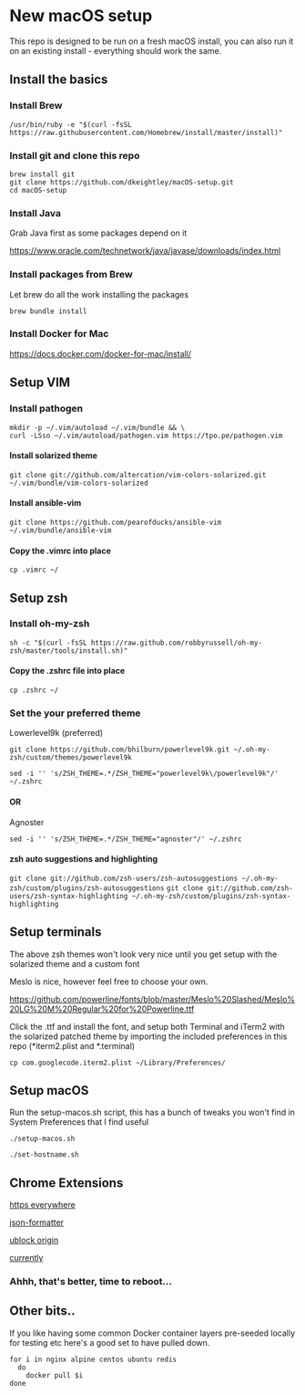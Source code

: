 
# New macOS setup

This repo is designed to be run on a fresh macOS install, you can also run it on an existing install - everything should work the same.

## Install the basics

### Install Brew

`/usr/bin/ruby -e "$(curl -fsSL https://raw.githubusercontent.com/Homebrew/install/master/install)"`

### Install git and clone this repo

```
brew install git
git clone https://github.com/dkeightley/macOS-setup.git
cd macOS-setup
```

### Install Java

Grab Java first as some packages depend on it

https://www.oracle.com/technetwork/java/javase/downloads/index.html

### Install packages from Brew

Let brew do all the work installing the packages

`brew bundle install`

### Install Docker for Mac

https://docs.docker.com/docker-for-mac/install/

## Setup VIM

### Install pathogen

```
mkdir -p ~/.vim/autoload ~/.vim/bundle && \
curl -LSso ~/.vim/autoload/pathogen.vim https://tpo.pe/pathogen.vim
```

#### Install solarized theme

`git clone git://github.com/altercation/vim-colors-solarized.git ~/.vim/bundle/vim-colors-solarized`

#### Install ansible-vim

`git clone https://github.com/pearofducks/ansible-vim ~/.vim/bundle/ansible-vim`

#### Copy the .vimrc into place

`cp .vimrc ~/`

## Setup zsh

### Install oh-my-zsh

`sh -c "$(curl -fsSL https://raw.github.com/robbyrussell/oh-my-zsh/master/tools/install.sh)"`

#### Copy the .zshrc file into place

`cp .zshrc ~/`

### Set the your preferred theme

Lowerlevel9k (preferred)

`git clone https://github.com/bhilburn/powerlevel9k.git ~/.oh-my-zsh/custom/themes/powerlevel9k`

`sed -i '' 's/ZSH_THEME=.*/ZSH_THEME="powerlevel9k\/powerlevel9k"/' ~/.zshrc`

#### OR

Agnoster

`sed -i '' 's/ZSH_THEME=.*/ZSH_THEME="agnoster"/' ~/.zshrc`

#### zsh auto suggestions and highlighting

`git clone git://github.com/zsh-users/zsh-autosuggestions ~/.oh-my-zsh/custom/plugins/zsh-autosuggestions`
`git clone git://github.com/zsh-users/zsh-syntax-highlighting ~/.oh-my-zsh/custom/plugins/zsh-syntax-highlighting`

## Setup terminals 

The above zsh themes won't look very nice until you get setup with the solarized theme and a custom font

Meslo is nice, however feel free to choose your own.

https://github.com/powerline/fonts/blob/master/Meslo%20Slashed/Meslo%20LG%20M%20Regular%20for%20Powerline.ttf

Click the .ttf and install the font, and setup both Terminal and iTerm2 with the solarized patched theme by importing the included preferences in this repo (*iterm2.plist and *.terminal)

`cp com.googlecode.iterm2.plist ~/Library/Preferences/`

## Setup macOS

Run the setup-macos.sh script, this has a bunch of tweaks you won't find in System Preferences that I find useful

`./setup-macos.sh`

`./set-hostname.sh`

## Chrome Extensions

[https everywhere](https://chrome.google.com/webstore/detail/https-everywhere/gcbommkclmclpchllfjekcdonpmejbdp)

[json-formatter](https://chrome.google.com/webstore/detail/json-formatter/bcjindcccaagfpapjjmafapmmgkkhgoa)

[ublock origin](https://chrome.google.com/webstore/detail/ublock-origin/cjpalhdlnbpafiamejdnhcphjbkeiagm)

[currently](https://chrome.google.com/webstore/detail/currently/ojhmphdkpgbibohbnpbfiefkgieacjmh?hl=en)

### Ahhh, that's better, time to reboot...


## Other bits..

If you like having some common Docker container layers pre-seeded locally for testing etc here's a good set to have pulled down.

```
for i in nginx alpine centos ubuntu redis
  do
    docker pull $i
done
```
